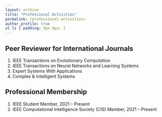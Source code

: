 ```yaml
---
layout: archive
title: "Professional Activities"
permalink: /professional-activities/
author_profile: true
ul li { padding: 5px 0px; }
---
```



## Peer Reviewer for International Journals
<ol>
<li> IEEE Transactions on Evolutionary Computation </li>
<li> IEEE Transactions on Neural Networks and Learning Systems </li>
<li> Expert Systems With Applications </li>
<li> Complex & Intelligent Systems  </li>
</ol>


## Professional Membership
<ol>
<li> IEEE Student Member, 2021 – Present </li>
<li> IEEE Computational Intelligence Society (CIS) Member, 2021 – Present </li>
</ol>
